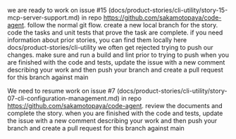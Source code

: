 we are ready to work on issue #15 (docs/product-stories/cli-utility/story-15-mcp-server-support.md) in repo https://github.com/sakamotopaya/code-agent.
follow the normal git flow. create a new local branch for the story.
code the tasks and unit tests that prove the task are complete.
if you need information about prior stories, you can find them locally here docs/product-stories/cli-utility
we often get rejected trying to push our changes. make sure and run a build and lint prior to trying to push
when you are finished with the code and tests, update the issue with a new comment describing your work and then
push your branch and create a pull request for this branch against main

We need to resume work on issue #7 (docs/product-stories/cli-utility/story-07-cli-configuration-management.md) in repo https://github.com/sakamotopaya/code-agent.
review the documents and complete the story. when you are finished with the code and tests, update the issue with a new comment describing your work and then
push your branch and create a pull request for this branch against main
